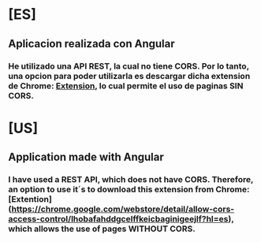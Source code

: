 # [ES]
## Aplicacion realizada con Angular

### He utilizado una API REST, la cual no tiene CORS. Por lo tanto, una opcion para poder utilizarla es descargar dicha extension de Chrome: [Extension](https://chrome.google.com/webstore/detail/allow-cors-access-control/lhobafahddgcelffkeicbaginigeejlf?hl=es), lo cual permite el uso de paginas SIN CORS.


# [US]

## Application made with Angular

### I have used a REST API, which does not have CORS. Therefore, an option to use it´s to download this extension from Chrome: [Extention] (https://chrome.google.com/webstore/detail/allow-cors-access-control/lhobafahddgcelffkeicbaginigeejlf?hl=es), which allows the use of pages WITHOUT CORS.

